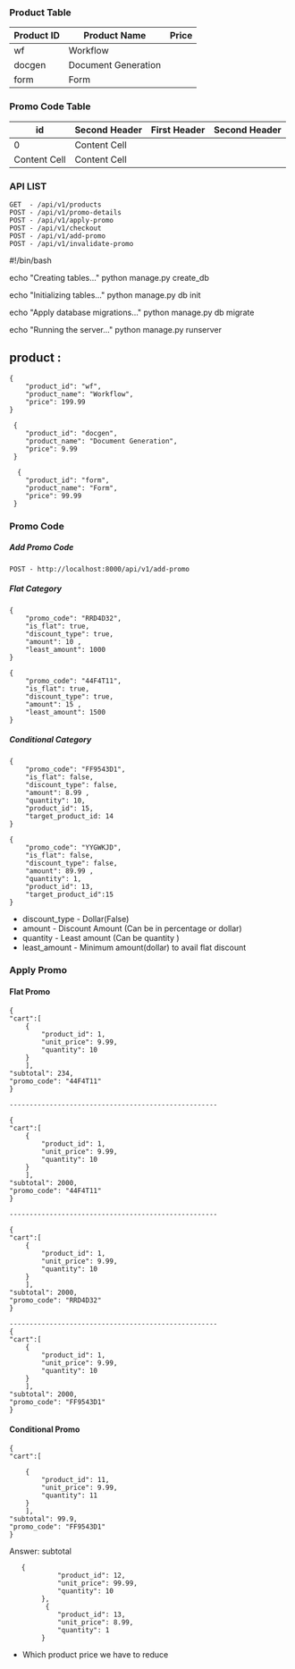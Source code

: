 ### Product Table

| Product ID    | Product Name         | Price         |
| ------------- | -------------------- | ------------- |
| wf            | Workflow             |               |
| docgen        | Document Generation  |               |
| form          | Form                 |               |

### Promo Code Table

| id  | Second Header | First Header  | Second Header |
| ------------- | ------------- | ------------- | ------------- |
| 0   | Content Cell  |
| Content Cell  | Content Cell  |

### API LIST

    GET  - /api/v1/products
    POST - /api/v1/promo-details
    POST - /api/v1/apply-promo
    POST - /api/v1/checkout
    POST - /api/v1/add-promo
    POST - /api/v1/invalidate-promo
    
    
 #!/bin/bash

echo "Creating tables..."
python manage.py create_db

echo "Initializing tables..."
python manage.py db init

echo "Apply database migrations..."
python manage.py db migrate

echo "Running the server..."
python manage.py runserver


## product :

    {
        "product_id": "wf",
        "product_name": "Workflow",
        "price": 199.99
    }
    
     {
        "product_id": "docgen",
        "product_name": "Document Generation",
        "price": 9.99
     }
     
      {
        "product_id": "form",
        "product_name": "Form",
        "price": 99.99
     }
    
### Promo Code

##### Add Promo Code

    POST - http://localhost:8000/api/v1/add-promo

##### Flat Category

    {
        "promo_code": "RRD4D32",
        "is_flat": true,
        "discount_type": true,
        "amount": 10 ,
        "least_amount": 1000
    }
    
    {
        "promo_code": "44F4T11",
        "is_flat": true,
        "discount_type": true,
        "amount": 15 ,
        "least_amount": 1500
    }


#####  Conditional Category


    {
        "promo_code": "FF9543D1",
        "is_flat": false,
        "discount_type": false,
        "amount": 8.99 ,
        "quantity": 10,
        "product_id": 15,
        "target_product_id: 14
    }
    
    {
        "promo_code": "YYGWKJD",
        "is_flat": false,
        "discount_type": false,
        "amount": 89.99 ,
        "quantity": 1,
        "product_id": 13,
        "target_product_id":15
    }
   
   * discount_type - Dollar(False)
   * amount - Discount Amount (Can be in percentage or dollar)
   * quantity - Least amount (Can be quantity )
   * least_amount - Minimum amount(dollar) to avail flat discount
   
### Apply Promo

#### Flat Promo

    {
    "cart":[
        {
            "product_id": 1,
            "unit_price": 9.99,
            "quantity": 10  
        }
        ],
    "subtotal": 234,
    "promo_code": "44F4T11"
    }
    
    ----------------------------------------------------
    
    {
    "cart":[
        {
            "product_id": 1,
            "unit_price": 9.99,
            "quantity": 10  
        }
        ],
    "subtotal": 2000,
    "promo_code": "44F4T11"
    }
    
    ----------------------------------------------------
    
    {
    "cart":[
        {
            "product_id": 1,
            "unit_price": 9.99,
            "quantity": 10  
        }
        ],
    "subtotal": 2000,
    "promo_code": "RRD4D32"
    }
    
    ----------------------------------------------------
    {
    "cart":[
        {
            "product_id": 1,
            "unit_price": 9.99,
            "quantity": 10  
        }
        ],
    "subtotal": 2000,
    "promo_code": "FF9543D1"
    }
    
    
####  Conditional Promo


    {
    "cart":[
   
        {
            "product_id": 11,
            "unit_price": 9.99,
            "quantity": 11
        }
        ],
    "subtotal": 99.9,
    "promo_code": "FF9543D1"
    }
    
   Answer: subtotal
   
   
   
   
       {
                "product_id": 12,
                "unit_price": 99.99,
                "quantity": 10  
            },
             {
                "product_id": 13,
                "unit_price": 8.99,
                "quantity": 1  
            }
            
            
* Which product price we have to reduce